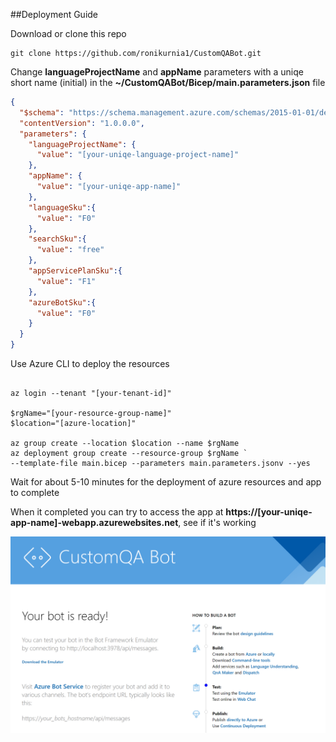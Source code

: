 
##Deployment Guide

Download or clone this repo

```shell
git clone https://github.com/ronikurnia1/CustomQABot.git
```
Change **languageProjectName** and **appName** parameters with a uniqe short name (initial) in the **~/CustomQABot/Bicep/main.parameters.json** file

```json
{
  "$schema": "https://schema.management.azure.com/schemas/2015-01-01/deploymentParameters.json#",
  "contentVersion": "1.0.0.0",
  "parameters": {
    "languageProjectName": {
      "value": "[your-uniqe-language-project-name]"
    },
    "appName": {
      "value": "[your-uniqe-app-name]"
    },
    "languageSku":{
      "value": "F0"
    },
    "searchSku":{
      "value": "free"
    },
    "appServicePlanSku":{
      "value": "F1"
    },
    "azureBotSku":{
      "value": "F0"
    }
  }
}
```

Use Azure CLI to deploy the resources

```shell

az login --tenant "[your-tenant-id]"

$rgName="[your-resource-group-name]"
$location="[azure-location]"

az group create --location $location --name $rgName
az deployment group create --resource-group $rgName `
--template-file main.bicep --parameters main.parameters.jsonv --yes
```

Wait for about 5-10 minutes for the deployment of azure resources and app to complete

When it completed you can try to access the app at **https://[your-uniqe-app-name]-webapp.azurewebsites.net**, see if it's working

<img src="assets/bot_landing_page.png" alt="drawing" />

